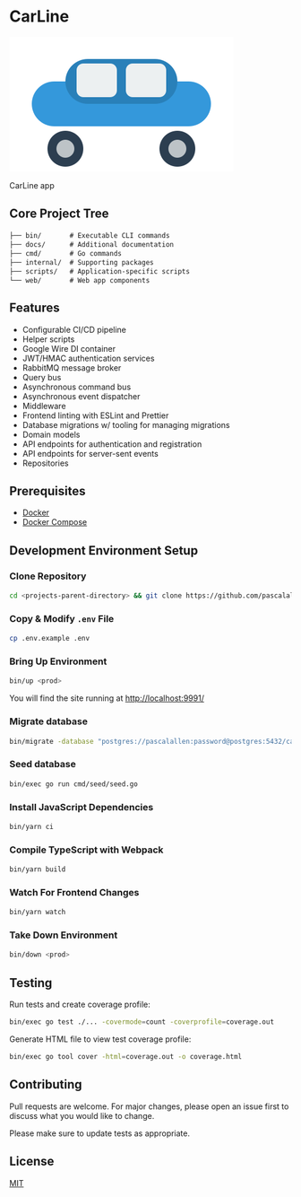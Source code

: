 # CarLine

![Logo](web/static/logo.svg)

CarLine app

## Core Project Tree

```
├── bin/       # Executable CLI commands
├── docs/      # Additional documentation
├── cmd/       # Go commands
├── internal/  # Supporting packages
├── scripts/   # Application-specific scripts
└── web/       # Web app components
```

## Features

- Configurable CI/CD pipeline
- Helper scripts
- Google Wire DI container
- JWT/HMAC authentication services
- RabbitMQ message broker
- Query bus
- Asynchronous command bus
- Asynchronous event dispatcher
- Middleware
- Frontend linting with ESLint and Prettier
- Database migrations w/ tooling for managing migrations
- Domain models
- API endpoints for authentication and registration
- API endpoints for server-sent events
- Repositories

## Prerequisites

- [Docker](https://www.docker.com/)
- [Docker Compose](https://docs.docker.com/compose/)

## Development Environment Setup

### Clone Repository

```bash
cd <projects-parent-directory> && git clone https://github.com/pascalallen/carline.git
```

### Copy & Modify `.env` File

```bash
cp .env.example .env
```

### Bring Up Environment

```bash
bin/up <prod>
``` 

You will find the site running at [http://localhost:9991/](http://localhost:9991/)

### Migrate database

```bash
bin/migrate -database "postgres://pascalallen:password@postgres:5432/carline?sslmode=disable" -path . up
```

### Seed database

```bash
bin/exec go run cmd/seed/seed.go
```

### Install JavaScript Dependencies

```bash
bin/yarn ci
```

### Compile TypeScript with Webpack

```bash
bin/yarn build
```

### Watch For Frontend Changes

```bash
bin/yarn watch
```

### Take Down Environment

```bash
bin/down <prod>
```

## Testing

Run tests and create coverage profile:

```bash
bin/exec go test ./... -covermode=count -coverprofile=coverage.out
```

Generate HTML file to view test coverage profile:

```bash
bin/exec go tool cover -html=coverage.out -o coverage.html
```

## Contributing

Pull requests are welcome. For major changes, please open an issue first
to discuss what you would like to change.

Please make sure to update tests as appropriate.

## License

[MIT](LICENSE)
